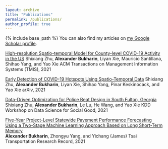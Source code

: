 ```yaml
---
layout: archive
title: "Publications"
permalink: /publications/
author_profile: true
---
```

{% include base_path %}
You can also find my articles on [my Google Scholar profile](https://scholar.google.com/citations?user=PnVYoI4AAAAJ&hl=en).

[High-resolution Spatio-temporal Model for County-level COVID-19 Activity in the US](https://dl.acm.org/doi/abs/10.1145/3468876)
Shixiang Zhu, **Alexander Bukharin**, Liyan Xie, Mauricio Santillana, Shihao Yang, and Yao Xie
ACM Transactions on Management Information Systems (TMIS), 2021

[Early Detection of COVID-19 Hotspots Using Spatio-Temporal Data](https://arxiv.org/abs/2106.00072)
Shixiang Zhu, **Alexander Bukharin**, Liyan Xie, Shihao Yang, Pinar Keskinocack, and Yao Xie
arXiv, 2021

[Data-Driven Optimization for Police Beat Design in South Fulton, Georgia](https://arxiv.org/abs/2004.09660)<br>
Shixiang Zhu, **Alexander Bukharin**, Le Lu, He Wang, and Yao Xie
KDD Workshop on Data Science for Social Good, 2021

[Five-Year Project-Level Statewide Pavement Performance Forecasting Using a Two-Stage Machine Learning Approach Based on Long Short-Term Memory](https://journals.sagepub.com/doi/abs/10.1177/03611981211017132)<br>
**Alexander Bukharin**, Zhongyu Yang, and Yichang (James) Tsai<br>
Transportation Research Record, 2021
